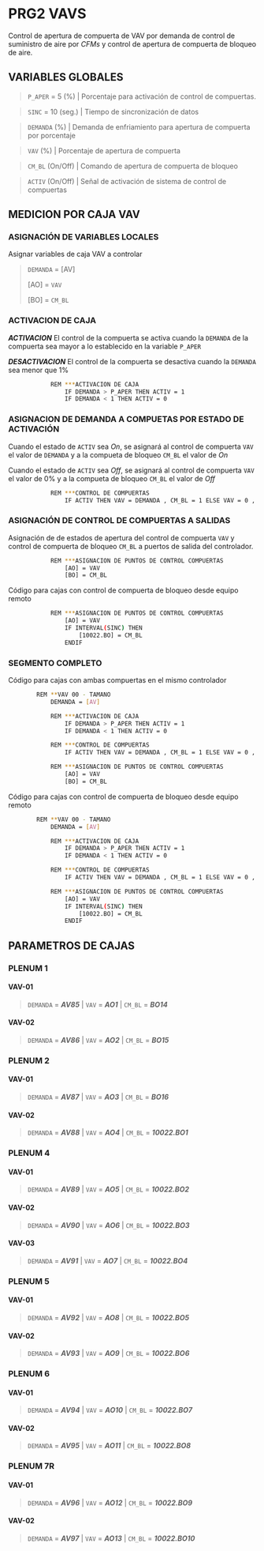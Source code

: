 # PRG2 VAVS

Control de apertura de compuerta de VAV por demanda de control de suministro de aire por *CFMs* y control de apertura de compuerta de bloqueo de aire.

## VARIABLES GLOBALES

> `P_APER` =  5 (%) | Porcentaje para activación de control de compuertas.

> `SINC` = 10 (seg.) | Tiempo de sincronización de datos

> `DEMANDA` (%) | Demanda de enfriamiento para apertura de compuerta por porcentaje

> `VAV` (%) | Porcentaje de apertura de compuerta

> `CM_BL` (On/Off) | Comando de apertura de compuerta de bloqueo

> `ACTIV` (On/Off) | Señal de activación de sistema de control de compuertas

## MEDICION POR CAJA VAV

### ASIGNACIÓN DE VARIABLES LOCALES

Asignar variables de caja VAV a controlar

> `DEMANDA` = [AV]
>
> [AO] = `VAV`
>
> [BO] = `CM_BL`

### ACTIVACION DE CAJA

***ACTIVACION*** El control de la compuerta se activa cuando la `DEMANDA` de la compuerta sea mayor a lo establecido en la variable `P_APER`

***DESACTIVACION*** El control de la compuerta se desactiva cuando la `DEMANDA` sea menor que 1%

```bash
			REM ***ACTIVACION DE CAJA
				IF DEMANDA > P_APER THEN ACTIV = 1
				IF DEMANDA < 1 THEN ACTIV = 0
```

### ASIGNACION DE DEMANDA A COMPUETAS POR ESTADO DE ACTIVACIÓN

Cuando el estado de `ACTIV` sea *On*, se asignará al control de compuerta `VAV` el valor de `DEMANDA` y a la compueta de bloqueo `CM_BL` el valor de *On*

Cuando el estado de `ACTIV` sea *Off*, se asignará al control de compuerta `VAV` el valor de 0% y a la compueta de bloqueo `CM_BL` el valor de *Off*

```bash
			REM ***CONTROL DE COMPUERTAS
				IF ACTIV THEN VAV = DEMANDA , CM_BL = 1 ELSE VAV = 0 , CM_BL = 0

```

### ASIGNACIÓN DE CONTROL DE COMPUERTAS A SALIDAS 

Asignación de de estados de apertura del control de compuerta `VAV` y control de compuerta de bloqueo `CM_BL` a puertos de salida del controlador.

```bash
			REM ***ASIGNACION DE PUNTOS DE CONTROL COMPUERTAS
				[AO] = VAV
				[BO] = CM_BL
```

Código para cajas con control de compuerta de bloqueo desde equipo remoto

```bash
			REM ***ASIGNACION DE PUNTOS DE CONTROL COMPUERTAS
				[AO] = VAV
				IF INTERVAL(SINC) THEN
					[10022.BO] = CM_BL
				ENDIF
```

### SEGMENTO COMPLETO

Código para cajas con ambas compuertas en el mismo controlador

```bash
		REM **VAV 00 - TAMANO
			DEMANDA = [AV]

			REM ***ACTIVACION DE CAJA
				IF DEMANDA > P_APER THEN ACTIV = 1
				IF DEMANDA < 1 THEN ACTIV = 0

			REM ***CONTROL DE COMPUERTAS
				IF ACTIV THEN VAV = DEMANDA , CM_BL = 1 ELSE VAV = 0 , CM_BL = 0

			REM ***ASIGNACION DE PUNTOS DE CONTROL COMPUERTAS
				[AO] = VAV
				[BO] = CM_BL
```

Código para cajas con control de compuerta de bloqueo desde equipo remoto

```bash
		REM **VAV 00 - TAMANO
			DEMANDA = [AV]

			REM ***ACTIVACION DE CAJA
				IF DEMANDA > P_APER THEN ACTIV = 1
				IF DEMANDA < 1 THEN ACTIV = 0

			REM ***CONTROL DE COMPUERTAS
				IF ACTIV THEN VAV = DEMANDA , CM_BL = 1 ELSE VAV = 0 , CM_BL = 0

			REM ***ASIGNACION DE PUNTOS DE CONTROL COMPUERTAS
				[AO] = VAV
				IF INTERVAL(SINC) THEN
					[10022.BO] = CM_BL
				ENDIF
```

## PARAMETROS DE CAJAS

### PLENUM 1

#### VAV-01

> `DEMANDA` = ***AV85*** | `VAV` = ***AO1*** | `CM_BL` = ***BO14***

#### VAV-02

> `DEMANDA` = ***AV86*** | `VAV` = ***AO2*** | `CM_BL` = ***BO15***

### PLENUM 2

#### VAV-01

> `DEMANDA` = ***AV87*** | `VAV` = ***AO3*** | `CM_BL` = ***BO16***

#### VAV-02

> `DEMANDA` = ***AV88*** | `VAV` = ***AO4*** | `CM_BL` = ***10022.BO1***

### PLENUM 4

#### VAV-01

> `DEMANDA` = ***AV89*** | `VAV` = ***AO5*** | `CM_BL` = ***10022.BO2***

#### VAV-02

> `DEMANDA` = ***AV90*** | `VAV` = ***AO6*** | `CM_BL` = ***10022.BO3***

#### VAV-03

> `DEMANDA` = ***AV91*** | `VAV` = ***AO7*** | `CM_BL` = ***10022.BO4***

### PLENUM 5

#### VAV-01

> `DEMANDA` = ***AV92*** | `VAV` = ***AO8*** | `CM_BL` = ***10022.BO5***

#### VAV-02

> `DEMANDA` = ***AV93*** | `VAV` = ***AO9*** | `CM_BL` = ***10022.BO6***

### PLENUM 6

#### VAV-01

> `DEMANDA` = ***AV94*** | `VAV` = ***AO10*** | `CM_BL` = ***10022.BO7***

#### VAV-02

> `DEMANDA` = ***AV95*** | `VAV` = ***AO11*** | `CM_BL` = ***10022.BO8***

### PLENUM 7R

#### VAV-01

> `DEMANDA` = ***AV96*** | `VAV` = ***AO12*** | `CM_BL` = ***10022.BO9***

#### VAV-02

> `DEMANDA` = ***AV97*** | `VAV` = ***AO13*** | `CM_BL` = ***10022.BO10***